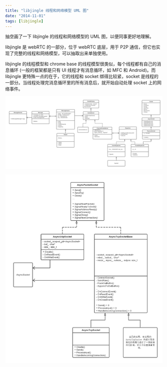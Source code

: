 ```yaml
---
title: "libjingle 线程和网络模型 UML 图"
date: "2014-11-01"
tags: [libjingle]
---
```


抽空画了一下 libjingle 的线程和网络模型的 UML 图，以便同事更好地理解。

libjingle 是 webRTC 的一部分，位于 webRTC 底层，用于 P2P 通信，但它也实现了完整的线程和网络模型，可以抽取出来单独使用。

libjingle 的线程模型和 chrome base 的线程模型很类似，每个线程都有自己的消息循环 (一般的框架都是只有 UI 线程才有消息循环，如 MFC 和 Android)。而 libjingle 更特殊一点的在于，它的线程和 socket 绑得比较紧，socket 是线程的一部分。当线程处理完消息循环里的所有消息后，就开始自动处理 socket 上的网络事件。

![libjingle_thread_socket](./libjingle_thread_socket.png)

![libjingle_tcp_udp](./libjingle_tcp_udp.png)
